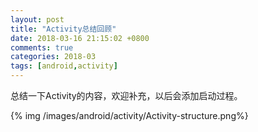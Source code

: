 ```yaml
---
layout: post
title: "Activity总结回顾"
date: 2018-03-16 21:15:02 +0800
comments: true
categories: 2018-03
tags: [android,activity]
---
```

总结一下Activity的内容，欢迎补充，以后会添加启动过程。<!--more-->

{% img /images/android/activity/Activity-structure.png%}

